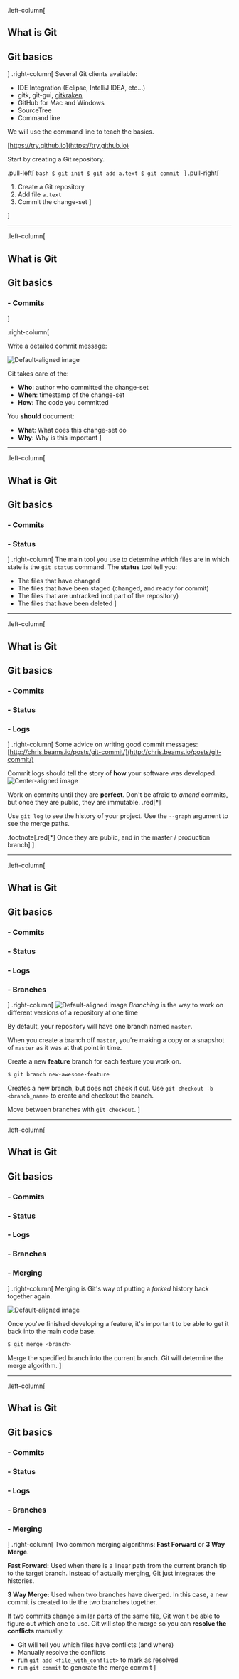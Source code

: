 
.left-column[
## What is Git
## Git basics
]
.right-column[
Several Git clients available:
* IDE Integration (Eclipse, IntelliJ IDEA, etc...)
* gitk, git-gui, [gitkraken](https://www.gitkraken.com/)
* GitHub for Mac and Windows
* SourceTree
* Command line

We will use the command line to teach the basics.

[https://try.github.io](https://try.github.io)

Start by creating a Git repository.

  .pull-left[
    ```bash
    $ git init
    $ git add a.text
    $ git commit
    ```
  ]
  .pull-right[
1. Create a Git repository
2. Add file `a.text`
3. Commit the change-set
  ]

]

---
.left-column[
## What is Git
## Git basics
### - Commits  
]

.right-column[

Write a detailed commit message:

![Default-aligned image](images/commit-message.png)

Git takes care of the:
 * **Who**: author who committed the change-set
 * **When**: timestamp of the change-set
 * **How**: The code you committed

You **should** document:
 * **What**: What does this change-set do
 * **Why**: Why is this important
]

---

.left-column[
  ## What is Git
  ## Git basics
 ### - Commits  
 ### - Status
]
.right-column[
The main tool you use to determine which files are in which state is the
`git status` command.  The **status** tool tell you:
* The files that have changed
* The files that have been staged (changed, and ready for commit)
* The files that are untracked (not part of the repository)
* The files that have been deleted
]

---

.left-column[
  ## What is Git
  ## Git basics
 ### - Commits  
 ### - Status
 ### - Logs
]
.right-column[
 Some advice on writing good commit messages:  
 [http://chris.beams.io/posts/git-commit/](http://chris.beams.io/posts/git-commit/)

 Commit logs should tell the story of **how** your software was developed.
 ![Center-aligned image](images/git_commit.png)

 Work on commits until they are **perfect**. Don't be afraid to *amend* commits,
 but once they are public, they are immutable. .red[*]

 Use `git log` to see the history of your project. Use the `--graph` argument
 to see the merge paths.

 .footnote[.red[*] Once they are public, and in the master / production branch]
]

---
.left-column[
  ## What is Git
  ## Git basics
 ### - Commits  
 ### - Status
 ### - Logs
 ### - Branches
]
.right-column[
 ![Default-aligned image](images/branch.svg)
 *Branching* is the way to work on different versions of a repository at one time

 By default, your repository will have one branch named `master`.

 When you create a branch off `master`, you're making a copy or a snapshot of
 `master` as it was at that point in time.

 Create a new **feature** branch for each feature you work on.

  ```bash
  $ git branch new-awesome-feature
  ```

  Creates a new branch, but does not check it out. Use
  `git checkout -b <branch_name>` to create and checkout the branch.

  Move between branches with `git checkout`.
]

---
.left-column[
  ## What is Git
  ## Git basics
 ### - Commits  
 ### - Status
 ### - Logs
 ### - Branches
 ### - Merging
]
.right-column[
Merging is Git's way of putting a *forked* history back together again.

![Default-aligned image](images/3way-merge.png)

Once you've finished developing a feature, it's important to be able to get
it back into the main code base.

```bash
$ git merge <branch>
```

Merge the specified branch into the current branch. Git will determine
the merge algorithm.
]

---
.left-column[
  ## What is Git
  ## Git basics
 ### - Commits  
 ### - Status
 ### - Logs
 ### - Branches
 ### - Merging
]
.right-column[
 Two common merging algorithms: **Fast Forward** or **3 Way Merge**.

 **Fast Forward:** Used when there is a linear path from the current branch
 tip to the target branch. Instead of actually merging, Git just integrates
 the histories.

 **3 Way Merge:** Used when two branches have diverged. In this case, a new
 commit is created to tie the two branches together.

 If two commits change similar parts of the same file, Git won't be able to
 figure out which one to use. Git will stop the merge so you can **resolve
 the conflicts** manually.

 * Git will tell you which files have conflicts (and where)
 * Manually resolve the conflicts
 * run `git add <file_with_conflict>` to mark as resolved
 * run `git commit` to generate the merge commit
]
